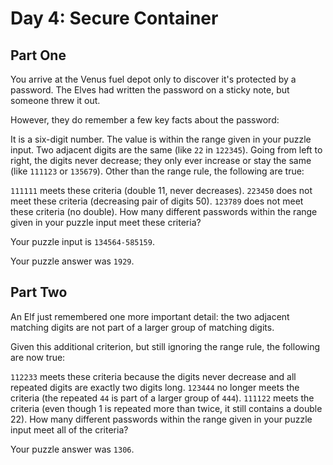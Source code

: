 # Day 4: Secure Container

## Part One

You arrive at the Venus fuel depot only to discover it's protected by a password. The Elves had written the password on a sticky note, but someone threw it out.

However, they do remember a few key facts about the password:

It is a six-digit number.
The value is within the range given in your puzzle input.
Two adjacent digits are the same (like `22` in `122345`).
Going from left to right, the digits never decrease; they only ever increase or stay the same (like `111123` or `135679`).
Other than the range rule, the following are true:

`111111` meets these criteria (double 11, never decreases).
`223450` does not meet these criteria (decreasing pair of digits 50).
`123789` does not meet these criteria (no double).
How many different passwords within the range given in your puzzle input meet these criteria?

Your puzzle input is `134564-585159`.

Your puzzle answer was `1929`.

## Part Two

An Elf just remembered one more important detail: the two adjacent matching digits are not part of a larger group of matching digits.

Given this additional criterion, but still ignoring the range rule, the following are now true:

`112233` meets these criteria because the digits never decrease and all repeated digits are exactly two digits long.
`123444` no longer meets the criteria (the repeated `44` is part of a larger group of `444`).
`111122` meets the criteria (even though 1 is repeated more than twice, it still contains a double 22).
How many different passwords within the range given in your puzzle input meet all of the criteria?

Your puzzle answer was `1306`.
